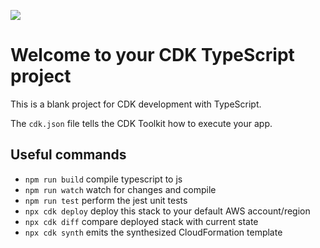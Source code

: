 ![](https://codebuild.us-east-1.amazonaws.com/badges?uuid=eyJlbmNyeXB0ZWREYXRhIjoiNWQyOFA0Q3gxcjhObElFd0N1MzZkZUVjeCtJMWJNei95a3oxMFZSVm81SjI0bFB6UmFiaGI0N3FJU1Uxdy9sbm1nQzZzNm9peXZhS0ZMbS9IaHNVQmRZPSIsIml2UGFyYW1ldGVyU3BlYyI6IklKSlVwd0NOU053dTN4Zm0iLCJtYXRlcmlhbFNldFNlcmlhbCI6MX0%3D&branch=main)

# Welcome to your CDK TypeScript project

This is a blank project for CDK development with TypeScript.

The `cdk.json` file tells the CDK Toolkit how to execute your app.

## Useful commands

* `npm run build`   compile typescript to js
* `npm run watch`   watch for changes and compile
* `npm run test`    perform the jest unit tests
* `npx cdk deploy`  deploy this stack to your default AWS account/region
* `npx cdk diff`    compare deployed stack with current state
* `npx cdk synth`   emits the synthesized CloudFormation template
